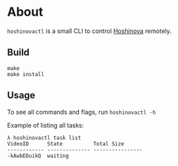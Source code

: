 # About

`hoshinovactl` is a small CLI to control [Hoshinova](https://github.com/HoloArchivists/hoshinova) remotely.

## Build

```shell
make
make install
```

## Usage

To see all commands and flags, run `hoshinovactl -h`

Example of listing all tasks:

```shell
λ hoshinovactl task list
VideoID      State          Total Size
------------ -------------- ----------------
-kAwbEDuikQ  waiting
```

